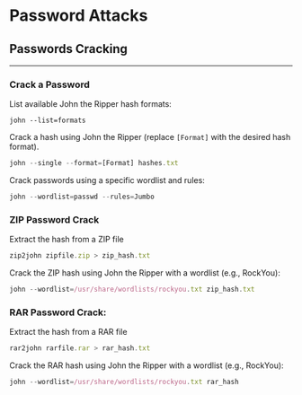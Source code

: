 # Password Attacks

## Passwords Cracking

***

### **Crack a Password**

List available John the Ripper hash formats:

```
john --list=formats
```

Crack a hash using John the Ripper (replace `[Format]` with the desired hash format).

```jsx
john --single --format=[Format] hashes.txt
```

Crack passwords using a specific wordlist and rules:

```jsx
john --wordlist=passwd --rules=Jumbo
```

### **ZIP Password Crack**

Extract the hash from a ZIP file

```jsx
zip2john zipfile.zip > zip_hash.txt
```

Crack the ZIP hash using John the Ripper with a wordlist (e.g., RockYou):

```jsx
john --wordlist=/usr/share/wordlists/rockyou.txt zip_hash.txt
```

### **RAR Password Crack:**

Extract the hash from a RAR file

```jsx
rar2john rarfile.rar > rar_hash.txt
```

Crack the RAR hash using John the Ripper with a wordlist (e.g., RockYou):

```jsx
john --wordlist=/usr/share/wordlists/rockyou.txt rar_hash
```
